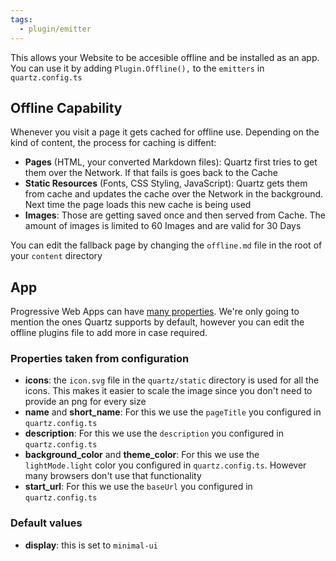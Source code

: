 ```yaml
---
tags:
  - plugin/emitter
---
```


This allows your Website to be accesible offline and be installed as an app. You can use it by adding `Plugin.Offline(),` to the `emitters` in `quartz.config.ts`

## Offline Capability

Whenever you visit a page it gets cached for offline use. Depending on the kind of content, the process for caching is diffent:

- **Pages** (HTML, your converted Markdown files): Quartz first tries to get them over the Network. If that fails is goes back to the Cache
- **Static Resources** (Fonts, CSS Styling, JavaScript): Quartz gets them from cache and updates the cache over the Network in the background. Next time the page loads this new cache is being used
- **Images**: Those are getting saved once and then served from Cache. The amount of images is limited to 60 Images and are valid for 30 Days

You can edit the fallback page by changing the `offline.md` file in the root of your `content` directory

## App

Progressive Web Apps can have [many properties](https://developer.mozilla.org/en-US/docs/Web/Manifest). We're only going to mention the ones Quartz supports by default, however you can edit the offline plugins file to add more in case required.

### Properties taken from configuration

- **icons**: the `icon.svg` file in the `quartz/static` directory is used for all the icons. This makes it easier to scale the image since you don't need to provide an png for every size
- **name** and **short_name**: For this we use the `pageTitle` you configured in `quartz.config.ts`
- **description**: For this we use the `description` you configured in `quartz.config.ts`
- **background_color** and **theme_color**: For this we use the `lightMode.light` color you configured in `quartz.config.ts`. However many browsers don't use that functionality
- **start_url**: For this we use the `baseUrl` you configured in `quartz.config.ts`

### Default values

- **display**: this is set to `minimal-ui`
